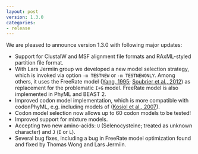 ```yaml
---
layout: post
version: 1.3.0
categories: 
- release
---
```



We are pleased to announce version 1.3.0 with following major updates:

* Support for ClustalW and MSF alignment file formats and RAxML-styled partition file format.
* With Lars Jermiin group we developed a new model selection strategy, which is invoked via option `-m TESTNEW` or `-m TESTNEWONLY`. Among others, it uses the FreeRate model ([Yang, 1995]; [Soubrier et al., 2012]) as replacement for the problematic `I+G` model. FreeRate model is also implemented in PhyML and BEAST 2.
* Improved codon model implementation, which is more compatible with codonPhyML, e.g. including models of ([Kosiol et al., 2007]).
* Codon model selection now allows up to 60 codon models to be tested!
* Improved support for mixture models.
* Accepting two new amino-acids: `U` (Selenocysteine; treated as unknown character) and `J` (`I` or `L`).
* Several bug fixes, including a bug in FreeRate model optimization found and fixed by Thomas Wong and Lars Jermiin.

[Kosiol et al., 2007]: http://dx.doi.org/10.1093/molbev/msm064
[Soubrier et al., 2012]: http://dx.doi.org/10.1093/molbev/mss140
[Yang, 1995]: http://www.genetics.org/content/139/2/993.abstract
